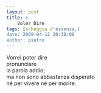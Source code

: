 ```yaml
---
layout: post
title: >
    Voler Dire
tags: [scheggia d'essenza,]
date: 2009-04-12 20:38:00
author: pietro
---
```

Vorrei poter dire<br/>pronunciare<br/>la parola addio;<br/>ma non sono abbastanza disperato<br/>né per vivere né per morire.
